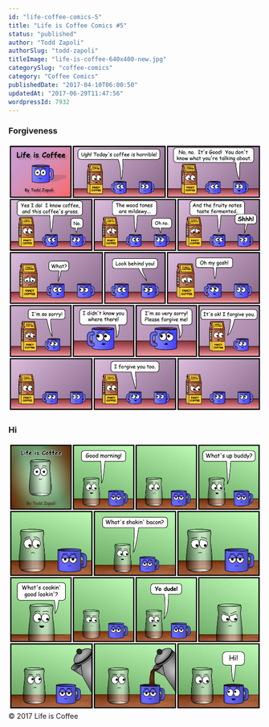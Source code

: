 ```yaml
---
id: "life-coffee-comics-5"
title: "Life is Coffee Comics #5"
status: "published"
author: "Todd Zapoli"
authorSlug: "todd-zapoli"
titleImage: "life-is-coffee-640x400-new.jpg"
categorySlug: "coffee-comics"
category: "Coffee Comics"
publishedDate: "2017-04-10T06:00:50"
updatedAt: "2017-06-29T11:47:56"
wordpressId: 7932
---
```


### Forgiveness

![](I-forgive-you-too.jpg)

### Hi

![](life-is-coffee-hi.jpg)  
© 2017 Life is Coffee
